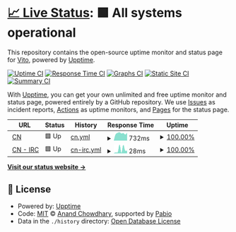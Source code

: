 # [📈 Live Status](https://CN-Vito.github.io/upptime): <!--live status--> **🟩 All systems operational**

This repository contains the open-source uptime monitor and status page for [Vito](https://CN-Vito.github.io/upptime), powered by [Upptime](https://github.com/upptime/upptime).

[![Uptime CI](https://github.com/CN-Vito/upptime/workflows/Uptime%20CI/badge.svg)](https://github.com/CN-Vito/upptime/actions?query=workflow%3A%22Uptime+CI%22)
[![Response Time CI](https://github.com/CN-Vito/upptime/workflows/Response%20Time%20CI/badge.svg)](https://github.com/CN-Vito/upptime/actions?query=workflow%3A%22Response+Time+CI%22)
[![Graphs CI](https://github.com/CN-Vito/upptime/workflows/Graphs%20CI/badge.svg)](https://github.com/CN-Vito/upptime/actions?query=workflow%3A%22Graphs+CI%22)
[![Static Site CI](https://github.com/CN-Vito/upptime/workflows/Static%20Site%20CI/badge.svg)](https://github.com/CN-Vito/upptime/actions?query=workflow%3A%22Static+Site+CI%22)
[![Summary CI](https://github.com/CN-Vito/upptime/workflows/Summary%20CI/badge.svg)](https://github.com/CN-Vito/upptime/actions?query=workflow%3A%22Summary+CI%22)

With [Upptime](https://upptime.js.org), you can get your own unlimited and free uptime monitor and status page, powered entirely by a GitHub repository. We use [Issues](https://github.com/CN-Vito/upptime/issues) as incident reports, [Actions](https://github.com/CN-Vito/upptime/actions) as uptime monitors, and [Pages](https://CN-Vito.github.io/upptime) for the status page.

<!--start: status pages-->
<!-- This summary is generated by Upptime (https://github.com/upptime/upptime) -->
<!-- Do not edit this manually, your changes will be overwritten -->
<!-- prettier-ignore -->
| URL | Status | History | Response Time | Uptime |
| --- | ------ | ------- | ------------- | ------ |
| <img alt="" src="https://icons.duckduckgo.com/ip3/cosanostra.pw.ico" height="13"> [CN](https://cosanostra.pw) | 🟩 Up | [cn.yml](https://github.com/CN-Vito/upptime/commits/HEAD/history/cn.yml) | <details><summary><img alt="Response time graph" src="./graphs/cn/response-time-week.png" height="20"> 732ms</summary><br><a href="https://CN-Vito.github.io/upptime/history/cn"><img alt="Response time 689" src="https://img.shields.io/endpoint?url=https%3A%2F%2Fraw.githubusercontent.com%2FCN-Vito%2Fupptime%2FHEAD%2Fapi%2Fcn%2Fresponse-time.json"></a><br><a href="https://CN-Vito.github.io/upptime/history/cn"><img alt="24-hour response time 780" src="https://img.shields.io/endpoint?url=https%3A%2F%2Fraw.githubusercontent.com%2FCN-Vito%2Fupptime%2FHEAD%2Fapi%2Fcn%2Fresponse-time-day.json"></a><br><a href="https://CN-Vito.github.io/upptime/history/cn"><img alt="7-day response time 732" src="https://img.shields.io/endpoint?url=https%3A%2F%2Fraw.githubusercontent.com%2FCN-Vito%2Fupptime%2FHEAD%2Fapi%2Fcn%2Fresponse-time-week.json"></a><br><a href="https://CN-Vito.github.io/upptime/history/cn"><img alt="30-day response time 725" src="https://img.shields.io/endpoint?url=https%3A%2F%2Fraw.githubusercontent.com%2FCN-Vito%2Fupptime%2FHEAD%2Fapi%2Fcn%2Fresponse-time-month.json"></a><br><a href="https://CN-Vito.github.io/upptime/history/cn"><img alt="1-year response time 689" src="https://img.shields.io/endpoint?url=https%3A%2F%2Fraw.githubusercontent.com%2FCN-Vito%2Fupptime%2FHEAD%2Fapi%2Fcn%2Fresponse-time-year.json"></a></details> | <details><summary><a href="https://CN-Vito.github.io/upptime/history/cn">100.00%</a></summary><a href="https://CN-Vito.github.io/upptime/history/cn"><img alt="All-time uptime 99.96%" src="https://img.shields.io/endpoint?url=https%3A%2F%2Fraw.githubusercontent.com%2FCN-Vito%2Fupptime%2FHEAD%2Fapi%2Fcn%2Fuptime.json"></a><br><a href="https://CN-Vito.github.io/upptime/history/cn"><img alt="24-hour uptime 100.00%" src="https://img.shields.io/endpoint?url=https%3A%2F%2Fraw.githubusercontent.com%2FCN-Vito%2Fupptime%2FHEAD%2Fapi%2Fcn%2Fuptime-day.json"></a><br><a href="https://CN-Vito.github.io/upptime/history/cn"><img alt="7-day uptime 100.00%" src="https://img.shields.io/endpoint?url=https%3A%2F%2Fraw.githubusercontent.com%2FCN-Vito%2Fupptime%2FHEAD%2Fapi%2Fcn%2Fuptime-week.json"></a><br><a href="https://CN-Vito.github.io/upptime/history/cn"><img alt="30-day uptime 100.00%" src="https://img.shields.io/endpoint?url=https%3A%2F%2Fraw.githubusercontent.com%2FCN-Vito%2Fupptime%2FHEAD%2Fapi%2Fcn%2Fuptime-month.json"></a><br><a href="https://CN-Vito.github.io/upptime/history/cn"><img alt="1-year uptime 99.96%" src="https://img.shields.io/endpoint?url=https%3A%2F%2Fraw.githubusercontent.com%2FCN-Vito%2Fupptime%2FHEAD%2Fapi%2Fcn%2Fuptime-year.json"></a></details>
| <img alt="" src="https://icons.duckduckgo.com/ip3/null.ico" height="13"> [CN - IRC](15.204.175.58) | 🟩 Up | [cn-irc.yml](https://github.com/CN-Vito/upptime/commits/HEAD/history/cn-irc.yml) | <details><summary><img alt="Response time graph" src="./graphs/cn-irc/response-time-week.png" height="20"> 28ms</summary><br><a href="https://CN-Vito.github.io/upptime/history/cn-irc"><img alt="Response time 30" src="https://img.shields.io/endpoint?url=https%3A%2F%2Fraw.githubusercontent.com%2FCN-Vito%2Fupptime%2FHEAD%2Fapi%2Fcn-irc%2Fresponse-time.json"></a><br><a href="https://CN-Vito.github.io/upptime/history/cn-irc"><img alt="24-hour response time 21" src="https://img.shields.io/endpoint?url=https%3A%2F%2Fraw.githubusercontent.com%2FCN-Vito%2Fupptime%2FHEAD%2Fapi%2Fcn-irc%2Fresponse-time-day.json"></a><br><a href="https://CN-Vito.github.io/upptime/history/cn-irc"><img alt="7-day response time 28" src="https://img.shields.io/endpoint?url=https%3A%2F%2Fraw.githubusercontent.com%2FCN-Vito%2Fupptime%2FHEAD%2Fapi%2Fcn-irc%2Fresponse-time-week.json"></a><br><a href="https://CN-Vito.github.io/upptime/history/cn-irc"><img alt="30-day response time 35" src="https://img.shields.io/endpoint?url=https%3A%2F%2Fraw.githubusercontent.com%2FCN-Vito%2Fupptime%2FHEAD%2Fapi%2Fcn-irc%2Fresponse-time-month.json"></a><br><a href="https://CN-Vito.github.io/upptime/history/cn-irc"><img alt="1-year response time 30" src="https://img.shields.io/endpoint?url=https%3A%2F%2Fraw.githubusercontent.com%2FCN-Vito%2Fupptime%2FHEAD%2Fapi%2Fcn-irc%2Fresponse-time-year.json"></a></details> | <details><summary><a href="https://CN-Vito.github.io/upptime/history/cn-irc">100.00%</a></summary><a href="https://CN-Vito.github.io/upptime/history/cn-irc"><img alt="All-time uptime 100.00%" src="https://img.shields.io/endpoint?url=https%3A%2F%2Fraw.githubusercontent.com%2FCN-Vito%2Fupptime%2FHEAD%2Fapi%2Fcn-irc%2Fuptime.json"></a><br><a href="https://CN-Vito.github.io/upptime/history/cn-irc"><img alt="24-hour uptime 100.00%" src="https://img.shields.io/endpoint?url=https%3A%2F%2Fraw.githubusercontent.com%2FCN-Vito%2Fupptime%2FHEAD%2Fapi%2Fcn-irc%2Fuptime-day.json"></a><br><a href="https://CN-Vito.github.io/upptime/history/cn-irc"><img alt="7-day uptime 100.00%" src="https://img.shields.io/endpoint?url=https%3A%2F%2Fraw.githubusercontent.com%2FCN-Vito%2Fupptime%2FHEAD%2Fapi%2Fcn-irc%2Fuptime-week.json"></a><br><a href="https://CN-Vito.github.io/upptime/history/cn-irc"><img alt="30-day uptime 100.00%" src="https://img.shields.io/endpoint?url=https%3A%2F%2Fraw.githubusercontent.com%2FCN-Vito%2Fupptime%2FHEAD%2Fapi%2Fcn-irc%2Fuptime-month.json"></a><br><a href="https://CN-Vito.github.io/upptime/history/cn-irc"><img alt="1-year uptime 100.00%" src="https://img.shields.io/endpoint?url=https%3A%2F%2Fraw.githubusercontent.com%2FCN-Vito%2Fupptime%2FHEAD%2Fapi%2Fcn-irc%2Fuptime-year.json"></a></details>

<!--end: status pages-->

[**Visit our status website →**](https://CN-Vito.github.io/upptime)

## 📄 License

- Powered by: [Upptime](https://github.com/upptime/upptime)
- Code: [MIT](./LICENSE) © [Anand Chowdhary](https://anandchowdhary.com), supported by [Pabio](https://pabio.com)
- Data in the `./history` directory: [Open Database License](https://opendatacommons.org/licenses/odbl/1-0/)
